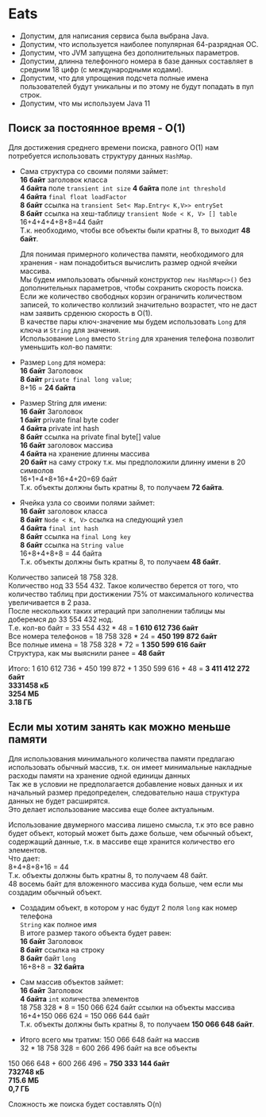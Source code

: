 # Eats



- Допустим, для написания сервиса была выбрана Java.
- Допустим, что используется наиболее популярная 64-разрядная ОС.
- Допустим, что JVM запущена без дополнительных параметров.
- Допустим, длинна телефонного номера в базе данных составляет в средним 18 цифр (с международными кодами).
- Допустим, что для упрощения подсчета полные имена пользователей будут уникальны и по этому не будут попадать в пул строк.
- Допустим, что мы используем Java 11

## Поиск за постоянное время - O(1)

Для достижения среднего времени поиска, равного O(1) нам потребуется использовать структуру данных `HashMap`.

- Сама структура со своими полями займет:  
**16 байт** заголовок класса  
**4 байта** поле `transient int size` 
**4 байта** поле `int threshold`  
**4 байта** `final float loadFactor`  
**8 байт** ссылка на `transient Set< Map.Entry< K,V>> entrySet`  
**8 байт** ссылка на хеш-таблицу `transient Node < K, V> [] table`  
16+4+4+4+8+8=44 байт  
Т.к. необходимо, чтобы все объекты были кратны 8, то выходит **48 байт**.  

  Для понимая примерного количества памяти, необходимого для хранения - нам понадобиться вычислить размер одной ячейки массива.  
  Мы будем импользовать обычный конструктор `new HashMap<>()` без дополнительных параметров, чтобы сохранить скорость поиска.  
  Если же количество свободных корзин ограничить количеством записей, то количество коллизий значительно возрастет, что не даст нам заявить срденюю скорость в O(1).  
  В качестве пары ключ-значение мы будем  использовать `Long` для ключа и `String` для значения.  
  Использование `Long` вместо `String` для хранения телефона позволит уменьшить кол-во памяти:  


- Размер `Long` для номера:  
**16 байт** Заголовок  
**8 байт** `private final long value`;  
8+16 = **24 байта**  
  
  
- Размер String для имени:  
**16 байт** Заголовок  
**1 байт** private final byte coder  
**4 байта** private int hash  
**8 байт** ссылка на private final byte[] value  
**16 байт** заголовок массива  
**4 байта** на хранение длинны массива  
**20 байт** на саму строку т.к. мы предположили длинну имени в 20 символов    
16+1+4+8+16+4+20=69 байт  
Т.к. объекты должны быть кратны 8, то получаем **72 байта**.  
  
  
- Ячейка узла со своими полями займет:  
**16 байт** заголовок класса  
**8 байт** `Node < K, V>` ссылка на следующий узел  
**4 байта** `final int hash`  
**8 байт** ссылка на `final Long key`  
**8 байт** ссылка на `String value`  
16+8+4+8+8 = 44 байта  
Т.к. объекты должны быть кратны 8, то получаем **48 байт**.  
  
  
Количество записей 18 758 328.  
  Количество нод 33 554 432. Такое количество берется от того, что количество таблиц при достижении 75% от максимального количества увеличивается в 2 раза.  
  После нескольких таких итераций при заполнении таблицы мы доберемся до 33 554 432 нод.  
Т.е. кол-во байт = 33 554 432 * 48 = **1 610 612 736 байт**  
Все номера телефонов = 18 758 328 * 24 = **450 199 872 байт**  
Все полные имена = 18 758 328 * 72 = **1 350 599 616 байт**  
Структура, как мы выяснили ранее = **48 байт**  
  
Итого: 1 610 612 736 + 450 199 872 + 1 350 599 616 + 48 = **3 411 412 272 байт**  
**3331458 кБ  
3254 МБ  
3.18 ГБ**  


## Если мы хотим занять как можно меньше памяти

  Для использования минимального количества памяти предлагаю использовать обычный массив, т.к. он имеет минимальные накладные расходы памяти на хранение одной единицы данных  
  Так же в условии не предполагается добавление новых данных и их начальный размер предопределен, следовательно наша структура данных не будет расширятся.  
  Это делает использование массива еще более актуальным.  

  Использование двумерного массива лишено смысла, т.к это все равно будет объект, который может быть даже больше, чем обычный объект, содержащий данные, т.к. в массиве еще хранится количество его элементов.  
Что дает:   
8+4+8+8+16 = 44  
Т.к. объекты должны быть кратны 8, то получаем 48 байт.  
48 восемь байт для вложенного массива куда больше, чем если мы создадим обычный объект.  
  
- Создадим объект, в котором у нас будут 2 поля
`long` как номер телефона  
`String` как полное имя  
В итоге размер такого объекта будет равен:  
**16 байт** Заголовок  
**8 байт** ссылка на строку  
**8 байт** байт `long`  
16+8+8 = **32 байта**  

- Сам массив объектов займет:  
**16 байт** Заголовок  
**4 байта** `int` количества элементов  
18 758 328 * 8 = 150 066 624 байт ссылки на объекты массива  
16+4+150 066 624 = 150 066 644 байт  
Т.к. объекты должны быть кратны 8, то получаем **150 066 648 байт**.  
  
- Итого всего мы тратим:
150 066 648 байт на массив  
32 * 18 758 328 = 600 266 496 байт на все объекты  
  
150 066 648 + 600 266 496 = **750 333 144 байт**  
**732748 кБ  
715.6 МБ  
0,7 ГБ**  
  
Сложность же поиска будет составлять O(n)  
